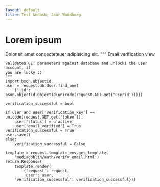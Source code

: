 ```yaml
---
layout: default
title: Test &ndash; Joar Wandborg
---
```

# Lorem ipsum

Dolor sit amet consecteteuer adipisicing elit.
    """
    Email verification view
    
    validates GET parameters against database and unlocks the user account, if
    you are lucky :)
    """
    import bson.objectid
    user = request.db.User.find_one(
    	{'_id': bson.objectid.ObjectId(unicode(request.GET.get('userid')))})
	
    verification_successful = bool

    if user and user['verification_key'] == unicode(request.GET.get('token')):
        user['status'] = u'active'
        user['email_verified'] = True
	verification_successful = True
	user.save()
    else:
        verification_successful = False
	
    template = request.template_env.get_template(
        'mediagoblin/auth/verify_email.html')
    return Response(
        template.render(
            {'request': request,
            'user': user,
	    'verification_successful': verification_successful}))
																		      
